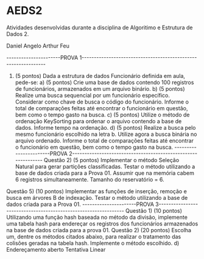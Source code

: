 # AEDS2
Atividades desenvolvidas durante a disciplina de Algoritimo e Estrutura de Dados 2.

Daniel Angelo
Arthur Feu

----------------------PROVA 1---------------------------------------------------------------
1) (5 pontos) Dada a estrutura de dados Funcionário definida em aula, pede-se:
a) (5 pontos) Crie uma base de dados contendo 100 registros de funcionários, armazenados em
um arquivo binário.
b) (5 pontos) Realize uma busca sequencial por um funcionário específico. Considerar como
chave de busca o código do funcionário. Informe o total de comparações feitas até encontrar o
funcionário em questão, bem como o tempo gasto na busca.
c) (5 pontos) Utilize o método de ordenação KeySorting para ordenar o arquivo contendo a base
de dados. Informe tempo na ordenação.
d) (5 pontos) Realize a busca pelo mesmo funcionário escolhido na letra b. Utilize agora a busca
binária no arquivo ordenado. Informe o total de comparações feitas até encontrar o funcionário
em questão, bem como o tempo gasto na busca.
-----------------------PROVA 2--------------------------------------------------------------
Questão 2) (5 pontos) Implementar o método Seleção Natural para gerar partições
classificadas. Testar o método utilizando a base de dados criada para a Prova 01. Assumir que
na memória cabem 6 registros simultaneamente. Tamanho do reservatório = 6.

Questão 5) (10 pontos) Implementar as funções de inserção, remoção e busca em árvores B de
indexação. Testar o método utilizando a base de dados criada para a Prova 01.
----------------------PROVA 3----------------------------------------------------------------
Questão 1) (10 pontos) Utilizando uma função hash baseada no método da divisão, implemente
uma tabela hash para endereçar os registros dos funcionários armazenados na base de dados
criada para a prova 01.
Questão 2) (20 pontos) Escolha um, dentre os métodos citados abaixo, para realizar o
tratamento das colisões geradas na tabela hash. Implemente o método escolhido.
d) Endereçamento aberto Tentativa Linear
